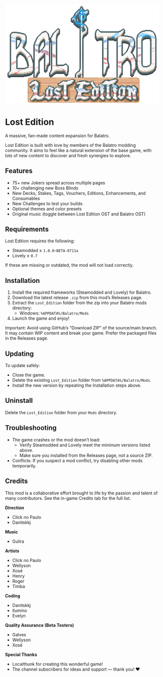 <p align="center">
	<img src="assets/2x/Logo.png" alt="Lost Edition Logo" width="520" />
</p>

# Lost Edition

A massive, fan-made content expansion for Balatro.

Lost Edition is built with love by members of the Balatro modding community. It aims to feel like a natural extension of the base game, with lots of new content to discover and fresh synergies to explore.


## Features
- 75+ new Jokers spread across multiple pages
- 10+ challenging new Boss Blinds
- New Decks, Stakes, Tags, Vouchers, Editions, Enhancements, and Consumables
- New Challenges to test your builds
- Optional themes and color presets
- Original music (toggle between Lost Edition OST and Balatro OST)

## Requirements
Lost Edition requires the following:

- Steamodded ≥ `1.0.0~BETA-0711a`
- Lovely ≥ `0.7`

If these are missing or outdated, the mod will not load correctly.

## Installation
1. Install the required frameworks (Steamodded and Lovely) for Balatro.
2. Download the latest release `.zip` from this mod’s Releases page.
3. Extract the `Lost_Edition` folder from the zip into your Balatro mods directory:
	 - Windows: `%APPDATA%/Balatro/Mods`
4. Launch the game and enjoy!

Important: Avoid using GitHub’s “Download ZIP” of the source/main branch. It may contain WIP content and break your game. Prefer the packaged files in the Releases page.

## Updating
To update safely:
- Close the game.
- Delete the existing `Lost_Edition` folder from `%APPDATA%/Balatro/Mods`.
- Install the new version by repeating the Installation steps above.

## Uninstall
Delete the `Lost_Edition` folder from your `Mods` directory.

## Troubleshooting
- The game crashes or the mod doesn’t load:
	- Verify Steamodded and Lovely meet the minimum versions listed above.
	- Make sure you installed from the Releases page, not a source ZIP.
- Conflicts: If you suspect a mod conflict, try disabling other mods temporarily.

## Credits
This mod is a collaborative effort brought to life by the passion and talent of many contributors. See the in-game Credits tab for the full list.

**Direction**
- Click no Paulo
- Danitskkj

**Music**
- Gulira

**Artists**
- Click no Paulo
- Wellyson
- Xosé
- Henry
- Roger
- Timba

**Coding**
- Danitskkj
- Ilumino
- Evelyn

**Quality Assurance (Beta Testers)**
- Galves
- Wellyson
- Xosé

**Special Thanks**
- Localthunk for creating this wonderful game!
- The channel subscribers for ideas and support — thank you! ❤️